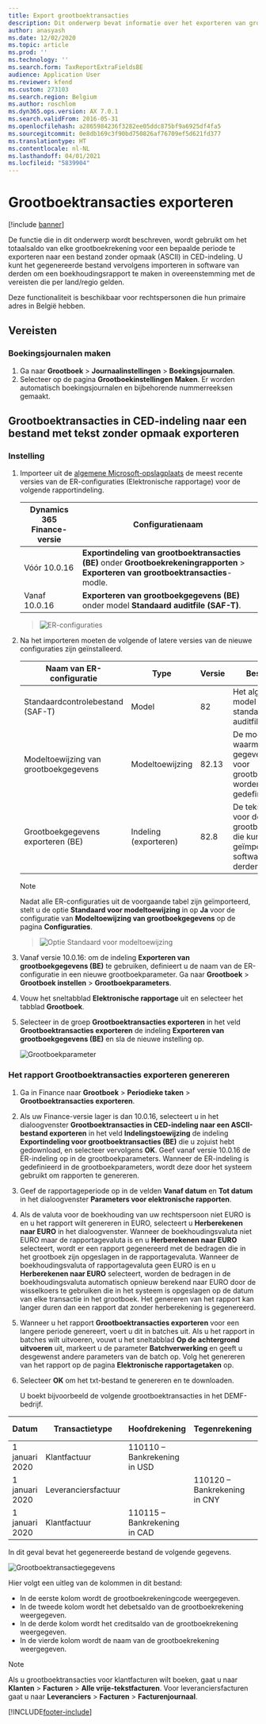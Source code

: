 ```yaml
---
title: Export grootboektransacties
description: Dit onderwerp bevat informatie over het exporteren van grootboekrekeningsaldi naar een ASCII-bestand (tekst zonder opmaak) in CED-indeling voor België.
author: anasyash
ms.date: 12/02/2020
ms.topic: article
ms.prod: ''
ms.technology: ''
ms.search.form: TaxReportExtraFieldsBE
audience: Application User
ms.reviewer: kfend
ms.custom: 273103
ms.search.region: Belgium
ms.author: roschlom
ms.dyn365.ops.version: AX 7.0.1
ms.search.validFrom: 2016-05-31
ms.openlocfilehash: a2865984236f3282ee05ddc875bf9a6925df4fa5
ms.sourcegitcommit: 0e8db169c3f90bd750826af76709ef5d621fd377
ms.translationtype: HT
ms.contentlocale: nl-NL
ms.lasthandoff: 04/01/2021
ms.locfileid: "5839904"
---
```

# <a name="export-ledger-transactions"></a>Grootboektransacties exporteren

[!include [banner](../includes/banner.md)]

De functie die in dit onderwerp wordt beschreven, wordt gebruikt om het totaalsaldo van elke grootboekrekening voor een bepaalde periode te exporteren naar een bestand zonder opmaak (ASCII) in CED-indeling. U kunt het gegenereerde bestand vervolgens importeren in software van derden om een boekhoudingsrapport te maken in overeenstemming met de vereisten die per land/regio gelden.

Deze functionaliteit is beschikbaar voor rechtspersonen die hun primaire adres in België hebben.

## <a name="prerequisites"></a>Vereisten

### <a name="create-posting-journals"></a>Boekingsjournalen maken

1. Ga naar **Grootboek** \> **Journaalinstellingen** \> **Boekingsjournalen**.
2. Selecteer op de pagina **Grootboekinstellingen** **Maken**. Er worden automatisch boekingsjournalen en bijbehorende nummerreeksen gemaakt.

## <a name="export-ledger-transactions-to-a-plain-text-file-in-ced-format"></a>Grootboektransacties in CED-indeling naar een bestand met tekst zonder opmaak exporteren

### <a name="setup"></a>Instelling

1. Importeer uit de [algemene Microsoft-opslagplaats](../../fin-ops-core/dev-itpro/analytics/er-download-configurations-global-repo.md) de meest recente versies van de ER-configuraties (Elektronische rapportage) voor de volgende rapportindeling.

    | **Dynamics 365 Finance-versie**          | **Configuratienaam**                                                                                           |
    |-------------------------------------------|------------------------------------------------------------------------------------------------------------------|
    | Vóór 10.0.16                            | **Exportindeling van grootboektransacties (BE)** onder **Grootboekrekeningrapporten** > **Exporteren van grootboektransacties**-modle. |
    | Vanaf 10.0.16                     | **Exporteren van grootboekgegevens (BE)** onder model **Standaard auditfile (SAF-T)**.                                  |

    > ![ER-configuraties](media/be-audit-er-configs.png)

2. Na het importeren moeten de volgende of latere versies van de nieuwe configuraties zijn geïnstalleerd.

    | **Naam van ER-configuratie**         | **Type**           | **Versie** | **Beschrijving**                                                                                                             |
    |-----------------------------------|--------------------|-------------|-----------------------------------------------------------------------------------------------------------------------------|
    | Standaardcontrolebestand (SAF-T)       | Model              | 82          | Het algemene ER-model voor standaard auditfiles.                                                                               |
    | Modeltoewijzing van grootboekgegevens | Modeltoewijzing      | 82.13       | De modeltoewijzing waarmee gegevensbronnen voor grootboekgegevens worden gedefinieerd.                                                        |
    | Grootboekgegevens exporteren (BE)   | Indeling (exporteren) | 82.8        | De tekstindeling voor de grootboekgegevens die kunnen worden geïmporteerd in software van derden. |

    > [!NOTE]
    > Nadat alle ER-configuraties uit de voorgaande tabel zijn geïmporteerd, stelt u de optie **Standaard voor modeltoewijzing** in op **Ja** voor de configuratie van **Modeltoewijzing van grootboekgegevens** op de pagina **Configuraties**.

    > ![Optie Standaard voor modeltoewijzing](media/be-audit-default-mm.png)

3. Vanaf versie 10.0.16: om de indeling **Exporteren van grootboekgegevens (BE)** te gebruiken, definieert u de naam van de ER-configuratie in een nieuwe grootboekparameter. Ga naar **Grootboek** > **Grootboek instellen** > **Grootboekparameters**. 
4. Vouw het sneltabblad **Elektronische rapportage** uit en selecteer het tabblad **Grootboek**. 
5. Selecteer in de groep **Grootboektransacties exporteren** in het veld **Grootboektransacties exporteren** de indeling **Exporteren van grootboekgegevens (BE)** en sla de nieuwe instelling op.

    ![Grootboekparameter](media/be-audit-gl-parameter.png)

### <a name="generate-the-export-ledger-transactions-report"></a>Het rapport Grootboektransacties exporteren genereren

1. Ga in Finance naar **Grootboek** \> **Periodieke taken** \> **Grootboektransacties exporteren**.
2. Als uw Finance-versie lager is dan 10.0.16, selecteert u in het dialoogvenster **Grootboektransacties in CED-indeling naar een ASCII-bestand exporteren** in het veld **Indelingstoewijzing** de indeling **Exportindeling voor grootboektransacties (BE)** die u zojuist hebt gedownload, en selecteer vervolgens **OK**. Geef vanaf versie 10.0.16 de ER-indeling op in de grootboekparameters. Wanneer de ER-indeling is gedefinieerd in de grootboekparameters, wordt deze door het systeem gebruikt om rapporten te genereren.
3. Geef de rapportageperiode op in de velden **Vanaf datum** en **Tot datum** in het dialoogvenster **Parameters voor elektronische rapporten**.
4. Als de valuta voor de boekhouding van uw rechtspersoon niet EURO is en u het rapport wilt genereren in EURO, selecteert u **Herberekenen naar EURO** in het dialoogvenster. Wanneer de boekhoudingsvaluta niet EURO maar de rapportagevaluta is en u **Herberekenen naar EURO** selecteert, wordt er een rapport gegenereerd met de bedragen die in het grootboek zijn opgeslagen in de rapportagevaluta. Wanneer de boekhoudingsvaluta of rapportagevaluta geen EURO is en u **Herberekenen naar EURO** selecteert, worden de bedragen in de boekhoudingsvaluta automatisch opnieuw berekend naar EURO door de wisselkoers te gebruiken die in het systeem is opgeslagen op de datum van elke transactie in het grootboek. Het genereren van het rapport kan langer duren dan een rapport dat zonder herberekening is gegenereerd.
5. Wanneer u het rapport **Grootboektransacties exporteren** voor een langere periode genereert, voert u dit in batches uit. Als u het rapport in batches wilt uitvoeren, vouwt u het sneltabblad **Op de achtergrond uitvoeren** uit, markeert u de parameter **Batchverwerking** en geeft u desgewenst andere parameters van de batch op. Volg het genereren van het rapport op de pagina **Elektronische rapportagetaken** op.
6. Selecteer **OK** om het txt-bestand te genereren en te downloaden.

    U boekt bijvoorbeeld de volgende grootboektransacties in het DEMF-bedrijf.

| **Datum**        | **Transactietype** | **Hoofdrekening**          | **Tegenrekening**        | **Nettobedrag** | **Btw-bedrag** | **Btw-code** |
|-----------------|----------------------|---------------------------|---------------------------|----------------|----------------|--------------------|
| 1 januari 2020 | Klantfactuur     | 110110 – Bankrekening in USD |                           | 1.000          | 190            | VAT19              |
| 1 januari 2020 | Leveranciersfactuur       |                           | 110120 – Bankrekening in CNY | 1,095          | 76.65          | EU7                |
| 1 januari 2020 | Klantfactuur     | 110115 – Bankrekening in CAD |                           | 800            | 0              | EUS                |

In dit geval bevat het gegenereerde bestand de volgende gegevens.

![Grootboektransactiegegevens](media/1_Export_ledger_transactions.png)

Hier volgt een uitleg van de kolommen in dit bestand:

- In de eerste kolom wordt de grootboekrekeningcode weergegeven.
- In de tweede kolom wordt het debetsaldo van de grootboekrekening weergegeven.
- In de derde kolom wordt het creditsaldo van de grootboekrekening weergegeven.
- In de vierde kolom wordt de naam van de grootboekrekening weergegeven.

> [!NOTE]
> Als u grootboektransacties voor klantfacturen wilt boeken, gaat u naar **Klanten** \> **Facturen** \> **Alle vrije-tekstfacturen**. Voor leveranciersfacturen gaat u naar **Leveranciers** \> **Facturen** \> **Facturenjournaal**.


[!INCLUDE[footer-include](../../includes/footer-banner.md)]